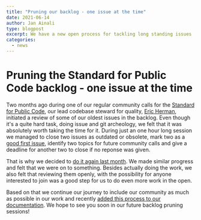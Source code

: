 ```yaml
---
title: "Pruning our backlog - one issue at the time"
date: 2021-06-14
author: Jan Ainali
type: blogpost
excerpt: We have a new open process for tackling long standing issues
categories:
  - news
---
```


# Pruning the Standard for Public Code backlog - one issue at the time

Two months ago during one of our regular community calls for the [Standard for Public Code](https://standard.publiccode.net), our lead codebase steward for quality, [Eric Herman](https://publiccode.net/who-we-are/team/eric-herman.html), initiated a review of some of our oldest issues in the backlog.
Even though it's a quite hard task, doing issue and git archeology, we felt that it was absolutely worth taking the time for it.
During just an one hour long session we managed to close two issues as outdated or obsolete, mark two as a [good first issue](https://github.com/publiccodenet/standard/issues?q=is%3Aissue+is%3Aopen+label%3A%22good+first+issue%22), identify two topics for future community calls and give a deadline for another two to close if no reponse was given.

That is why we decided to [do it again last month](https://blog.publiccode.net/community%20call/2021/05/20/pruning-the-oldest-issues.html).
We made similar progress and felt that we were on to something.
Besides actually doing the work, we also felt that reviewing them openly, with the possibility for anyone interested to join was a good step for us to do even more work in the open.

Based on that we continue our journey to include our community as much as possible in our work and recently [added this process to our documentation](https://github.com/publiccodenet/about/pull/932).
We hope to see you soon in our future backlog pruning sessions!
